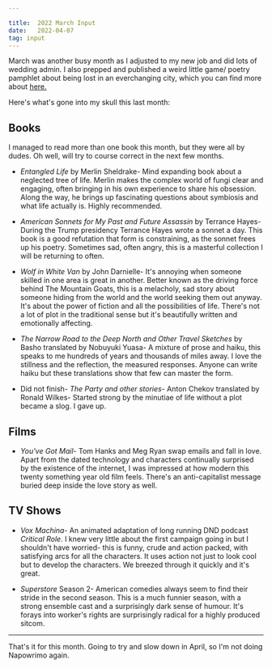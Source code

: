 ```yaml
---

title:  2022 March Input
date:   2022-04-07
tag: input
---
```


March was another busy month as I adjusted to my new job and did lots of wedding admin. I also prepped and published a weird little game/ poetry pamphlet about being lost in an everchanging city, which you can find more about [here.](/reality-adjustments/)

Here's what's gone into my skull this last month:

## Books

I managed to read more than one book this month, but they were all by dudes. Oh well, will try to course correct in the next few months.

* *Entangled Life* by Merlin Sheldrake- Mind expanding book about a neglected tree of life. Merlin makes the complex world of fungi clear and engaging, often bringing in his own experience to share his obsession. Along the way, he brings up fascinating questions about symbiosis and what life actually is. Highly recommended. 

* *American Sonnets for My Past and Future Assassin* by Terrance Hayes- During the Trump presidency Terrance Hayes wrote a sonnet a day. This book is a good refutation that form is constraining, as the sonnet frees up his poetry. Sometimes sad, often angry, this is a masterful collection I will be returning to often.

* *Wolf in White Van* by John Darnielle- It's annoying when someone skilled in one area is great in another. Better known as the driving force behind The Mountain Goats, this is a melacholy, sad story about someone hiding from the world and the world seeking them out anyway. It's about the power of fiction and all the possibilities of life. There's not a lot of plot in the traditional sense but it's beautifully written and emotionally affecting.

* *The Narrow Road to the Deep North and Other Travel Sketches* by Basho translated by Nobuyuki Yuasa- A mixture of prose and haiku, this speaks to me hundreds of years and thousands of miles away. I love the stillness and the reflection, the measured responses. Anyone can write haiku but these translations show that few can master the form.

* Did not finish- *The Party and other stories*- Anton Chekov translated by Ronald Wilkes- Started strong by the minutiae of life without a plot became a slog. I gave up. 

## Films

* *You've Got Mail*- Tom Hanks and Meg Ryan swap emails and fall in love. Apart from the dated technology and characters continually surprised by the existence of the internet, I was impressed at how modern this twenty something year old film feels. There's an anti-capitalist message buried deep inside the love story as well.

## TV Shows

* *Vox Machina*- An animated adaptation of long running DND podcast *Critical Role*. I knew very little about the first campaign going in but I shouldn't have worried- this is funny, crude and action packed, with satisfying arcs for all the characters. It uses action not just to look cool but to develop the characters. We breezed through it quickly and it's great.

* *Superstore* Season 2- American comedies always seem to find their stride in the second season. This is a much funnier season, with a strong ensemble cast and a surprisingly dark sense of humour. It's forays into worker's rights are surprisingly radical for a highly produced sitcom. 

---

That's it for this month. Going to try and slow down in April, so I'm not doing Napowrimo again. 
